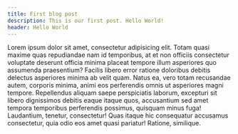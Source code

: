 ```yaml
---
title: First blog post
description: This is our first post. Hello World!
header: Hello World
---
```

Lorem ipsum dolor sit amet, consectetur adipisicing elit. Totam quasi maxime
quas repudiandae nam id temporibus, at et non officiis consectetur voluptate
deserunt officia minima placeat tempore illum asperiores quo assumenda
praesentium? Facilis libero error ratione doloribus debitis delectus asperiores
minima ab velit quam. Natus ea, vero totam recusandae autem, corporis minima,
animi eos perferendis omnis ut asperiores magni tempore. Repellendus aliquam
saepe perspiciatis laborum, excepturi sit libero dignissimos debitis eaque
itaque quos, accusantium sed amet tempora temporibus perferendis possimus,
quisquam minus fuga! Laudantium, tenetur, consectetur! Quas itaque hic
consequatur accusamus consectetur, quia odio eos amet quasi pariatur! Ratione,
similique.
